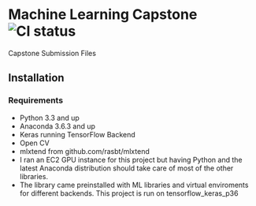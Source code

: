﻿# Machine Learning Capstone![CI status](https://img.shields.io/badge/build-passing-brightgreen.svg)


Capstone Submission Files
## Installation


### Requirements
* Python 3.3 and up
* Anaconda 3.6.3 and up
* Keras running TensorFlow Backend
* Open CV
* mlxtend from github.com/rasbt/mlxtend
* I ran an EC2 GPU instance for this project but having Python and the latest Anaconda distribution should take care of most of the other libraries.
* The library came  preinstalled with ML libraries and virtual enviroments for different backends. This project is run on tensorflow_keras_p36
